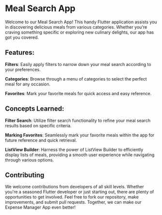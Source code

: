 # Meal Search App
Welcome to our Meal Search App! This handy Flutter application assists you in discovering delicious meals from various categories. Whether you're craving something specific or exploring new culinary delights, our app has got you covered.

## Features:
**Filters**: Easily apply filters to narrow down your meal search according to your preferences.

**Categories**: Browse through a menu of categories to select the perfect meal for any occasion.

**Favorites**: Mark your favorite meals for quick access and easy reference.
## Concepts Learned:

**Filter Search**: Utilize filter search functionality to refine your meal search results based on specific criteria.

**Marking Favorites**: Seamlessly mark your favorite meals within the app for future reference and quick retrieval.

**ListView Builder**: Harness the power of ListView Builder to efficiently display lists of meals, providing a smooth user experience while navigating through various options.

## Contributing
We welcome contributions from developers of all skill levels. Whether you're a seasoned Flutter developer or just starting out, there are plenty of opportunities to get involved. Feel free to fork our repository, make improvements, and submit pull requests. Together, we can make our Expense Manager App even better!
